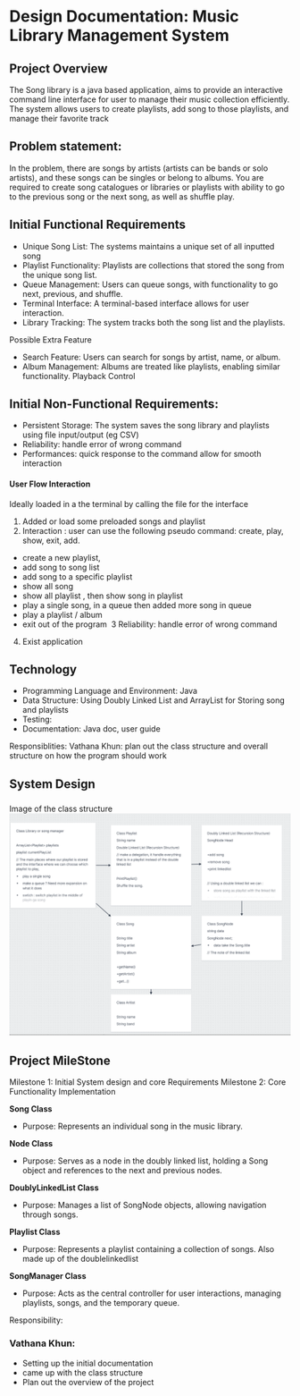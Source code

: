 # Design Documentation: Music Library Management System
## Project Overview
The Song library is a java based application, aims to provide an interactive command line interface for user to manage their music collection efficiently. The system allows users to create playlists, add song to those playlists, and manage their favorite track

## Problem statement:
In the problem, there are songs by artists (artists can be bands or solo artists), and these songs can be singles or belong to albums. You are required to create song catalogues or libraries or playlists with ability to go to the previous song or the next song, as well as shuffle play.

## Initial Functional Requirements
- Unique Song List: The systems maintains a unique set of all inputted song
- Playlist Functionality: Playlists are collections that stored the song from the unique song list.
- Queue Management: Users can queue songs, with functionality to go next, previous, and shuffle.
- Terminal Interface: A terminal-based interface allows for user interaction.
- Library Tracking: The system tracks both the song list and the playlists.


Possible Extra Feature
- Search Feature: Users can search for songs by artist, name, or album.
- Album Management: Albums are treated like playlists, enabling similar functionality.
Playback Control

## Initial Non-Functional Requirements:
- Persistent Storage: The system saves the song library and playlists using file input/output (eg CSV)
- Reliability: handle error of wrong command
- Performances: quick response to the command allow for smooth interaction

#### User Flow Interaction
Ideally loaded in a the terminal by calling the file for the interface
1. Added or load some preloaded songs and playlist
2. Interaction : user can use the following pseudo command: create, play, show, exit, add.
- create a new playlist, 
- add song to song list
- add song to a specific playlist 
- show all song
- show all playlist , then show song in playlist
- play a single song, in a queue then added more song in queue
- play a playlist / album
- exit out of the program  
3 Reliability: handle error of wrong command
4. Exist application 

## Technology
- Programming Language and Environment: Java
- Data Structure: Using Doubly Linked List and ArrayList for Storing song and playlists
- Testing: 
- Documentation: Java doc, user guide

Responsiblities: 
Vathana Khun: plan out the class structure and overall structure on how the program should work
## System Design
###
 Image of the class structure
![alt text](image-1.png)

## Project MileStone
Milestone 1: Initial System design and core Requirements
Milestone 2: Core Functionality Implementation

**Song Class**
- Purpose: Represents an individual song in the music library.

**Node Class**
- Purpose: Serves as a node in the doubly linked list, holding a Song object and references to the next and previous nodes.

**DoublyLinkedList Class**
- Purpose: Manages a list of SongNode objects, allowing navigation through songs.

**Playlist Class**
- Purpose: Represents a playlist containing a collection of songs. Also made up of the doublelinkedlist

**SongManager Class**
- Purpose: Acts as the central controller for user interactions, managing playlists, songs, and the temporary queue. 


Responsibility: 
### Vathana Khun:
- Setting up the initial documentation
- came up with the class structure
- Plan out the overview of the project